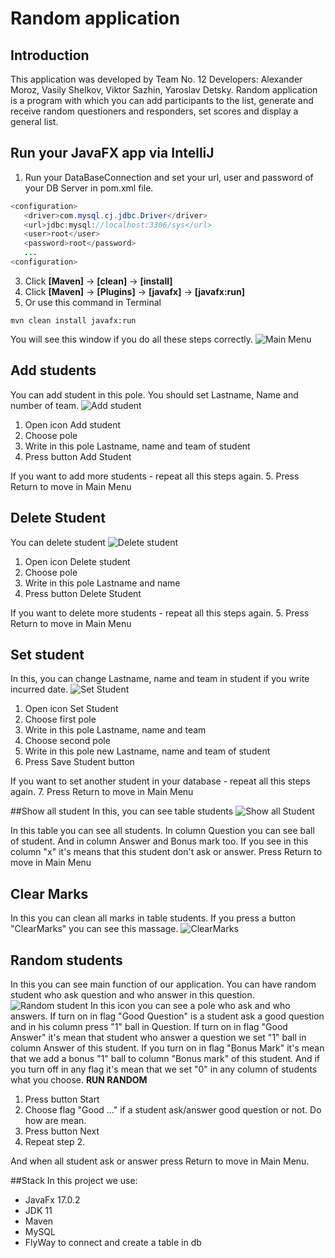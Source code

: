 # Random application
## Introduction
This application was developed by Team No. 12
Developers: Alexander Moroz, Vasily Shelkov, Viktor Sazhin, Yaroslav Detsky.
Random application is a program with which you can add participants to the list, generate and receive random questioners and responders, set scores and display a general list.

## Run your JavaFX app via IntelliJ  
1. Run your DataBaseConnection and set your url, user and password of your DB Server in pom.xml file.
```Java  
<configuration>
   <driver>com.mysql.cj.jdbc.Driver</driver>
   <url>jdbc:mysql://localhost:3306/sys</url>
   <user>root</user>
   <password>root</password>
   ...
<configuration>
   ```
3. Click **[Maven]** -> **[clean]** -> **[install]**  
4. Click **[Maven]** -> **[Plugins]** -> **[javafx]** -> **[javafx:run]**
5. Or use this command in Terminal
```shell
mvn clean install javafx:run
```
You will see this window if you do all these steps correctly.
![Main Menu](D:\RandomApl\screens\MainMenu.PNG)

## Add students
You can add student in this pole. You should set Lastname, Name and number of team.
![Add student](D:\RandomApl\screens\AddStudent.PNG)
1. Open icon Add student
2. Choose pole
3. Write in this pole Lastname, name and team of student
4. Press button Add Student

If you want to add more students - repeat all this steps again.
5. Press Return to move in Main Menu

## Delete Student
You can delete student
![Delete student](D:\RandomApl\screens\DeleteStudent.PNG)
1. Open icon Delete student
2. Choose pole
3. Write in this pole Lastname and name
4. Press button Delete Student

If you want to delete more students - repeat all this steps again.
5. Press Return to move in Main Menu

## Set student
In this, you can change Lastname, name and team in student if you write incurred date.
![Set Student](D:\RandomApl\screens\SetStudent.PNG)
1. Open icon Set Student
2. Choose first pole
3. Write in this pole Lastname, name and team
4. Choose second pole
5. Write in this pole new Lastname, name and team of student
6. Press Save Student button

If you want to set another student in your database - repeat all this steps again.
7. Press Return to move in Main Menu

##Show all student
In this, you can see table students
![Show all Student](D:\RandomApl\screens\ShowStudent.PNG)

In this table you can see all students. In column Question you can see ball of student. And in column Answer and Bonus mark too.
If you see in this column "x" it's means that this student don't ask or answer.
Press Return to move in Main Menu

## Clear Marks
In this you can clean all marks in table students.
If you press a button "ClearMarks" you can see this massage.
![ClearMarks](D:\RandomApl\screens\ClearMarks.PNG)

## Random students
In this you can see main function of our application. You can have random student who ask question and who answer in this question.
![Random student](D:\RandomApl\screens\RandomStudent.PNG)
In this icon you can see a pole who ask and who answers. 
If turn on in flag "Good Question" is a student ask a good question and in his column press "1" ball in Question.
If turn on in flag "Good Answer" it's mean that student who answer a question we set "1" ball in column Answer of this student.
If you turn on in flag "Bonus Mark" it's mean that we add a bonus "1" ball to column "Bonus mark" of this student.
And if you turn off in any flag it's mean that we set "0" in any column of students what you choose.
**RUN RANDOM**
1. Press button Start
2. Choose flag "Good ..." if a student ask/answer good question or not. Do how are mean.
3. Press button Next
4. Repeat step 2.

And when all student ask or answer press Return to move in Main Menu.

##Stack
In this project we use:
* JavaFx 17.0.2
* JDK 11
* Maven
* MySQL
* FlyWay to connect and create a table in db
